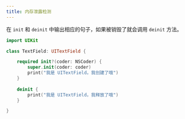 ```yaml
---
title: 内存泄露检测
---
```


在 `init` 和 `deinit` 中输出相应的句子，如果被销毁了就会调用 `deinit` 方法。

```swift
import UIKit

class TextField: UITextField {

    required init?(coder: NSCoder) {
        super.init(coder: coder)
        print("我是 UITextField，我创建了哦")
    }
    
    deinit {
        print("我是 UITextField，我释放了哦")
    }

}
```

